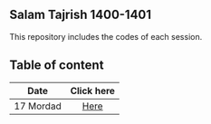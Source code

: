 ## Salam Tajrish 1400-1401
This repository includes the codes of each session.

## Table of content

|  Date       | Click here         |
|:-------:|:--------:|
| 17 Mordad        | [Here](17mordad/)         |